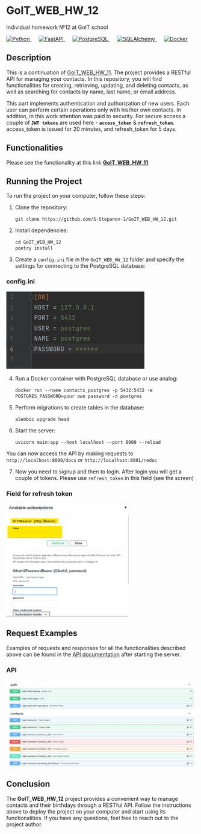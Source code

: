 # GoIT_WEB_HW_12
Individual homework №12 at GoIT school

<div>
  <a href="https://www.python.org" target="_blank">
    <img src="https://www.python.org/static/community_logos/python-logo.png" alt="Python" height="30">
  </a>
  &nbsp;&nbsp;&nbsp;&nbsp;
  <a href="https://fastapi.tiangolo.com" target="_blank">
    <img src="https://fastapi.tiangolo.com/img/logo-margin/logo-teal.png" alt="FastAPI" height="30">
  </a>
  &nbsp;&nbsp;&nbsp;&nbsp;
  <a href="https://www.postgresql.org" target="_blank">
    <img src="https://www.postgresql.org/media/img/about/press/elephant.png" alt="PostgreSQL" height="30">
  </a>
  &nbsp;&nbsp;&nbsp;&nbsp;
  <a href="https://www.sqlalchemy.org" target="_blank">
    <img src="https://www.sqlalchemy.org/img/sqla_logo.png" alt="SQLAlchemy" height="30">
  </a>
  &nbsp;&nbsp;&nbsp;&nbsp;
  <a href="https://www.docker.com" target="_blank">
    <img src="https://www.docker.com/wp-content/uploads/2022/03/vertical-logo-monochromatic.png" alt="Docker" height="30">
  </a>
</div>



## Description

This is a continuation of [GoIT_WEB_HW_11](https://github.com/S-Stepanov-1/GoIT_WEB_HW_11.git). The project provides a RESTful API for managing your contacts. In this repository, you will find functionalities for creating, retrieving, updating, and deleting contacts, as well as searching for contacts by name, last name, or email address.

This part implements authentication and authorization of new users. Each user can perform certain operations only with his/her own contacts. In addition, in this work attention was paid to security. For secure access a couple of **`JWT tokens`** are used here - **`access_token`** & **`refresh_token`**. access_token is issued for 20 minutes, and refresh_token for 5 days.

## Functionalities

Please see the functionality at this link **[GoIT_WEB_HW_11](https://github.com/S-Stepanov-1/GoIT_WEB_HW_11.git)**.

## Running the Project

To run the project on your computer, follow these steps:

1. Clone the repository:
   ```
   git clone https://github.com/S-Stepanov-1/GoIT_WEB_HW_12.git
   ```

2. Install dependencies:
   ```
   cd GoIT_WEB_HW_12
   poetry install
   ```

3. Create a `config.ini` file in the `GoIT_WEB_HW_12` folder and specify the settings for connecting to the PostgreSQL database:

### config.ini
  ![config_structure](Pictures/config.jpg)

4. Run a Docker container with PostgreSQL database or use analog:
    ```
    docker run --name contacts_postgres -p 5432:5432 -e POSTGRES_PASSWORD=your own password -d postgres
    ```

5. Perform migrations to create tables in the database:
   ```
   alembic upgrade head
   ```

6. Start the server:
   ```
   uvicorn main:app --host localhost --port 8000 --reload  
   ```

You can now access the API by making requests to 
    ```
    http://localhost:8000/docs
    ```
    or
    ```
    http://localhost:8001/redoc
    ```
    
7. Now you need to signup and then to login. After login you will get a couple of tokens. Please use `refresh_token` in this field (see the screen)
### Field for refresh token
<img src="Pictures/refresh_token.jpg" alt="API" height="300">


## Request Examples

Examples of requests and responses for all the functionalities described above can be found in the [API documentation](http://localhost:8000/docs) after starting the server.
### API
![API](Pictures/api.jpg)

## Conclusion

The **GoIT_WEB_HW_12** project provides a convenient way to manage contacts and their birthdays through a RESTful API. Follow the instructions above to deploy the project on your computer and start using its functionalities. If you have any questions, feel free to reach out to the project author.
